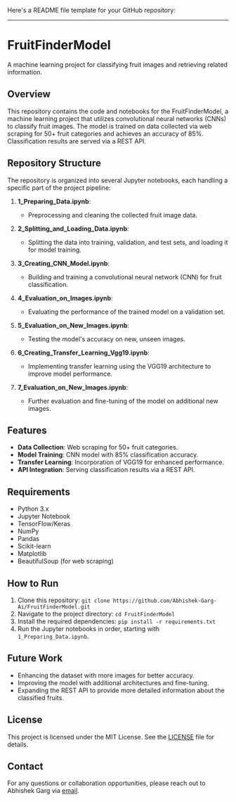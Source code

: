 Here's a README file template for your GitHub repository:

---

# FruitFinderModel

A machine learning project for classifying fruit images and retrieving related information.

## Overview

This repository contains the code and notebooks for the FruitFinderModel, a machine learning project that utilizes convolutional neural networks (CNNs) to classify fruit images. The model is trained on data collected via web scraping for 50+ fruit categories and achieves an accuracy of 85%. Classification results are served via a REST API.

## Repository Structure

The repository is organized into several Jupyter notebooks, each handling a specific part of the project pipeline:

1. **1_Preparing_Data.ipynb**: 
   - Preprocessing and cleaning the collected fruit image data.

2. **2_Splitting_and_Loading_Data.ipynb**: 
   - Splitting the data into training, validation, and test sets, and loading it for model training.

3. **3_Creating_CNN_Model.ipynb**: 
   - Building and training a convolutional neural network (CNN) for fruit classification.

4. **4_Evaluation_on_Images.ipynb**: 
   - Evaluating the performance of the trained model on a validation set.

5. **5_Evaluation_on_New_Images.ipynb**: 
   - Testing the model's accuracy on new, unseen images.

6. **6_Creating_Transfer_Learning_Vgg19.ipynb**: 
   - Implementing transfer learning using the VGG19 architecture to improve model performance.

7. **7_Evaluation_on_New_Images.ipynb**: 
   - Further evaluation and fine-tuning of the model on additional new images.

## Features

- **Data Collection**: Web scraping for 50+ fruit categories.
- **Model Training**: CNN model with 85% classification accuracy.
- **Transfer Learning**: Incorporation of VGG19 for enhanced performance.
- **API Integration**: Serving classification results via a REST API.

## Requirements

- Python 3.x
- Jupyter Notebook
- TensorFlow/Keras
- NumPy
- Pandas
- Scikit-learn
- Matplotlib
- BeautifulSoup (for web scraping)

## How to Run

1. Clone this repository: `git clone https://github.com/Abhishek-Garg-Ai/FruitFinderModel.git`
2. Navigate to the project directory: `cd FruitFinderModel`
3. Install the required dependencies: `pip install -r requirements.txt`
4. Run the Jupyter notebooks in order, starting with `1_Preparing_Data.ipynb`.

## Future Work

- Enhancing the dataset with more images for better accuracy.
- Improving the model with additional architectures and fine-tuning.
- Expanding the REST API to provide more detailed information about the classified fruits.

## License

This project is licensed under the MIT License. See the [LICENSE](LICENSE) file for details.

## Contact

For any questions or collaboration opportunities, please reach out to Abhishek Garg via [email](mailto:abhishekgarg041.com).
